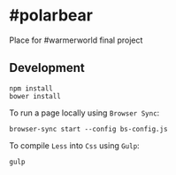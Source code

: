 # #polarbear
Place for #warmerworld final project

## Development

```
npm install
bower install
```

To run a page locally using `Browser Sync`:
```
browser-sync start --config bs-config.js
```

To compile `Less` into `Css` using `Gulp`:
```
gulp
```
